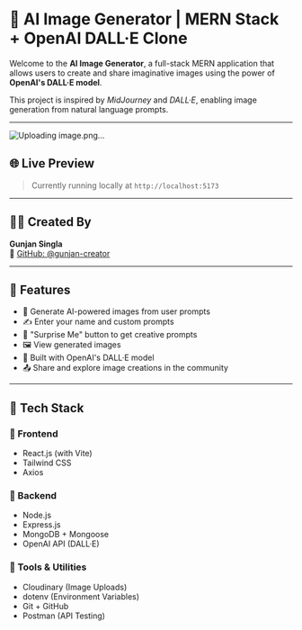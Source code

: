 # 🎨 AI Image Generator | MERN Stack + OpenAI DALL·E Clone

Welcome to the **AI Image Generator**, a full-stack MERN application that allows users to create and share imaginative images using the power of **OpenAI's DALL·E model**.

This project is inspired by *MidJourney* and *DALL·E*, enabling image generation from natural language prompts.

---
![Uploading image.png…]()


## 🌐 Live Preview

> Currently running locally at `http://localhost:5173`

---

## 👩‍💻 Created By

**Gunjan Singla**  
🔗 [GitHub: @gunjan-creator](https://github.com/gunjan-creator)

---

## 🚀 Features

- 🌟 Generate AI-powered images from user prompts  
- ✍ Enter your name and custom prompts  
- 🔄 "Surprise Me" button to get creative prompts  
- 🖼 View generated images  
- 🧠 Built with OpenAI's DALL·E model  
- 📤 Share and explore image creations in the community  

---

## 🧰 Tech Stack

### 🔹 Frontend

- React.js (with Vite)  
- Tailwind CSS  
- Axios  

### 🔹 Backend

- Node.js  
- Express.js  
- MongoDB + Mongoose  
- OpenAI API (DALL·E)  

### 🔹 Tools & Utilities

- Cloudinary (Image Uploads)  
- dotenv (Environment Variables)  
- Git + GitHub  
- Postman (API Testing)  

